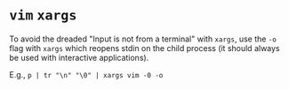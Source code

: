 # `vim` `xargs`

To avoid the dreaded "Input is not from a terminal" with `xargs`, use the `-o` flag with `xargs` which reopens stdin on the child process (it should always be used with interactive applications).

E.g., `p | tr "\n" "\0" | xargs vim -0 -o`
